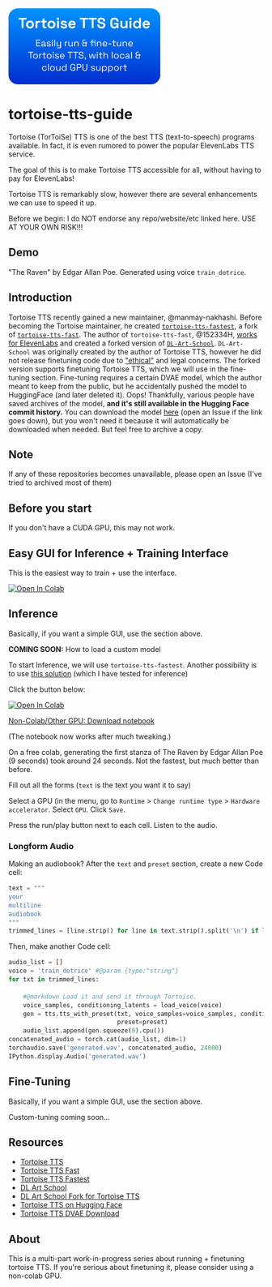 <img src="banner.png" width=300>

# tortoise-tts-guide

Tortoise (TorToiSe) TTS is one of the best TTS (text-to-speech) programs available. In fact, it is even rumored to power the popular ElevenLabs TTS service.

The goal of this is to make Tortoise TTS accessible for all, without having to pay for ElevenLabs!

Tortoise TTS is remarkably slow, however there are several enhancements we can use to speed it up.

Before we begin: I do NOT endorse any repo/website/etc linked here. USE AT YOUR OWN RISK!!!

## Demo

"The Raven" by Edgar Allan Poe. Generated using voice `train_dotrice`.



## Introduction

Tortoise TTS recently gained a new maintainer, @manmay-nakhashi. Before becoming the Tortoise maintainer, he created [`tortoise-tts-fastest`](https://github.com/manmay-nakhashi/tortoise-tts-fastest), a fork of [`tortoise-tts-fast`](https://github.com/152334H/tortoise-tts-fast). The author of `tortoise-tts-fast`, @152334H, [works for ElevenLabs](https://github.com/152334H) and created a forked version of [`DL-Art-School`](https://github.com/152334H/DL-Art-School). `DL-Art-School` was originally created by the author of Tortoise TTS, however he did not release finetuning code due to ["ethical"](https://github.com/neonbjb/tortoise-tts/discussions/292#discussioncomment-4876055) and legal concerns. The forked version supports finetuning Tortoise TTS, which we will use in the fine-tuning section. Fine-tuning requires a certain DVAE model, which the author meant to keep from the public, but he accidentally pushed the model to HuggingFace (and later deleted it). Oops! Thankfully, various people have saved archives of the model, **and it's still available in the Hugging Face commit history.** You can download the model [here](https://huggingface.co/jbetker/tortoise-tts-v2/resolve/3704aea61678e7e468a06d8eea121dba368a798e/.models/dvae.pth) (open an Issue if the link goes down), but you won't need it because it will automatically be downloaded when needed. But feel free to archive a copy.

## Note

If any of these repositories becomes unavailable, please open an Issue (I've tried to archived most of them)

## Before you start

If you don't have a CUDA GPU, this may not work.

## Easy GUI for Inference + Training Interface

This is the easiest way to train + use the interface.

<a target="_blank" href="https://colab.research.google.com/github/fakerybakery/tortoise-tts-guide/blob/main/mrq_colab.ipynb">
  <img src="https://colab.research.google.com/assets/colab-badge.svg" alt="Open In Colab"/>
</a>

## Inference

Basically, if you want a simple GUI, use the section above.

**COMING SOON:** How to load a custom model

To start Inference, we will use `tortoise-tts-fastest`. Another possibility is to use [this solution](https://git.ecker.tech/mrq/ai-voice-cloning/) (which I have tested for inference)

Click the button below:

<a target="_blank" href="https://colab.research.google.com/github/fakerybakery/tortoise-tts-guide/blob/main/tortoise_tts_fast.ipynb">
  <img src="https://colab.research.google.com/assets/colab-badge.svg" alt="Open In Colab"/>
</a>

[Non-Colab/Other GPU: Download notebook](https://raw.githubusercontent.com/fakerybakery/tortoise-tts-guide/main/tortoise_tts_fast.ipynb)

(The notebook now works after much tweaking.)

On a free colab, generating the first stanza of The Raven by Edgar Allan Poe (9 seconds) took around 24 seconds. Not the fastest, but much better than before.

Fill out all the forms (`text` is the text you want it to say)

Select a GPU (in the menu, go to `Runtime` > `Change runtime type` > `Hardware accelerator`. Select `GPU`. Click `Save`.

Press the run/play button next to each cell. Listen to the audio.

### Longform Audio

Making an audiobook? After the `text` and `preset` section, create a new Code cell:

```python
text = """
your
multiline
audiobook
"""
trimmed_lines = [line.strip() for line in text.strip().split('\n') if line.strip()]
```

Then, make another Code cell:

```python
audio_list = []
voice = 'train_dotrice' #@param {type:"string"}
for txt in trimmed_lines:

    #@markdown Load it and send it through Tortoise.
    voice_samples, conditioning_latents = load_voice(voice)
    gen = tts.tts_with_preset(txt, voice_samples=voice_samples, conditioning_latents=conditioning_latents, 
                              preset=preset)
    audio_list.append(gen.squeeze(0).cpu())
concatenated_audio = torch.cat(audio_list, dim=1)
torchaudio.save('generated.wav', concatenated_audio, 24000)
IPython.display.Audio('generated.wav')
```


## Fine-Tuning

Basically, if you want a simple GUI, use the section above.

Custom-tuning coming soon...

## Resources

- [Tortoise TTS](https://github.com/neonbjb/tortoise-tts)
- [Tortoise TTS Fast](https://github.com/152334H/tortoise-tts-fast)
- [Tortoise TTS Fastest](https://github.com/manmay-nakhashi/tortoise-tts-fastest)
- [DL Art School](https://github.com/neonbjb/DL-Art-School)
- [DL Art School Fork for Tortoise TTS](https://github.com/152334H/DL-Art-School)
- [Tortoise TTS on Hugging Face](https://huggingface.co/jbetker/tortoise-tts-v2)
- [Tortoise TTS DVAE Download](https://huggingface.co/jbetker/tortoise-tts-v2/resolve/3704aea61678e7e468a06d8eea121dba368a798e/.models/dvae.pth)

## About

This is a multi-part work-in-progress series about running + finetuning tortoise TTS. If you're serious about finetuning it, please consider using a non-colab GPU.
